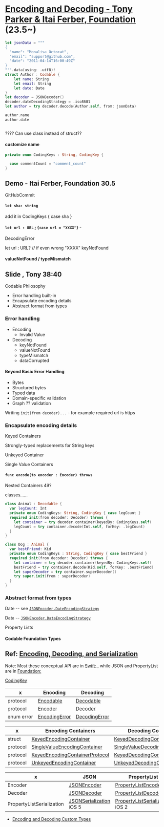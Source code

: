# [Encoding and Decoding - Tony Parker & Itai Ferber, Foundation](212-3-encoding-and-decoding.m) (23.5~)

```swift
let jsonData = """
{
  "name": "Monalisa Octocat",
  "email": "support@github.com",
  "date": "2011-04-14T16:00:49Z"
}
""".data(using: .utf8)!
struct Author : Codable {
    let name: String
    let email: String
    let date: Date
}
let decoder = JSONDecoder()
decoder.dateDecodingStrategy = .iso8601
let author = try decoder.decode(Author.self, from: jsonData)

author.name
author.date



```

???? Can use class instead of struct??

#### customize name

```swift
private enum CodingKeys : String, CodingKey {

  case commentCount = "comment_count"
}
```


## Demo - Itai Ferber, Foundation 30.5

GitHubCommit


#### `let sha: string`

add it in CodingKeys { case sha }

#### `let url : URL` ; `{case url = "XXXX"}` -

DecodingError

let url : URL? // if even wrong "XXXX" keyNotFound

#### valueNotFound / typeMismatch

## Slide , Tony 38:40

Codable Philosophy

* Error handling built-in
* Encapsulate encoding details
* Abstract format from types

### Error handling

* Encoding
  * Invalid Value
* Decoding
  * keyNotFound
  * valueNotFound
  * typeMismatch
  * dataCorrupted

#### Beyond Basic Error Handling

* Bytes
* Structured bytes
* Typed data
* Domain-specific validation
* Graph ?? validation

Writing `init(from decoder)...` - for example required url is https

### Encapsulate encoding details

Keyed Containers

Strongly-typed replacements for String keys

Unkeyed Container

Single Value Containers

#### `func encode(to encoder : Encoder) throws`

Nested Containers 49?

classes......

```swift
class Animal : Decodable {
  var legCount: Int
  private enum CodingKeys: String, CodingKey { case legCount }
  required init(from decoder: Decoder) throws {
    let container = try decoder.container(keyedBy: CodingKeys.self)
    legCount = try container.decode(Int.self, forKey: .legCount)
  }
}

class Dog : Animal {
  var bestFriend: Kid
  private enum CodingKeys : String, CodingKey { case bestFriend }
  required init(from decoder: Decoder) throws {
    let container = try decoder.container(keyedBy: CodingKeys.self)
    bestFriend = try container.decode(Kid.self, forKey: .bestFriend)
    let superDecoder = try container.superDecoder()
    try super.init(from : superDecoder)
  }
}

```

### Abstract format from types

Date -- see [`JSONEncoder.DateEncodingStrategy`](https://developer.apple.com/documentation/foundation/jsonencoder.dateencodingstrategy)

Data -- [`JSONEncoder.DataEncodingStrategy`](https://developer.apple.com/documentation/foundation/jsonencoder.dataencodingstrategy)

Property Lists


#### Codable Foundation Types



## Ref: [Encoding, Decoding, and Serialization](https://developer.apple.com/documentation/swift/encoding_decoding_and_serialization)

Note: Most these conceptual API are in [Swift: ](https://developer.apple.com/documentation/swift/encoding_decoding_and_serialization), while JSON and PropertyList are in [Foundation: ](https://developer.apple.com/documentation/foundation/archives_and_serialization)


[CodingKey](https://developer.apple.com/documentation/swift/codingkey)


x | Encoding | Decoding
--|--|--
protocol | [Encodable](https://developer.apple.com/documentation/swift/encodable) | [Decodable](https://developer.apple.com/documentation/swift/decodable)
protocol | [Encoder](https://developer.apple.com/documentation/swift/encoder) | [Decoder](https://developer.apple.com/documentation/swift/decoder)
enum error|[EncodingError](https://developer.apple.com/documentation/swift/encodingerror) | [DecodingError](https://developer.apple.com/documentation/swift/decodingerror)


x | Encoding Containers | Decoding Containers
--|--|--
struct | [KeyedEncodingContainer](https://developer.apple.com/documentation/swift/keyedencodingcontainer) | [KeyedDecodingContainer](https://developer.apple.com/documentation/swift/keyeddecodingcontainer)
protocol | [SingleValueEncodingContainer](https://developer.apple.com/documentation/swift/singlevalueencodingcontainer) |  [SingleValueDecodingContainer](https://developer.apple.com/documentation/swift/singlevaluedecodingcontainer)
protocol| [KeyedEncodingContainerProtocol](https://developer.apple.com/documentation/swift/keyedencodingcontainerprotocol) | [KeyedDecodingContainerProtocol](https://developer.apple.com/documentation/swift/keyeddecodingcontainerprotocol)
protocol| [UnkeyedEncodingContainer](https://developer.apple.com/documentation/swift/unkeyedencodingcontainer) | [UnkeyedDecodingContainer](https://developer.apple.com/documentation/swift/unkeyeddecodingcontainer)

x | JSON | PropertyList
--|--|--
Encoder | [JSONEncoder](https://developer.apple.com/documentation/foundation/jsonencoder)| [PropertyListEncoder](https://developer.apple.com/documentation/foundation/propertylistencoder)
Decoder | [JSONDecoder](https://developer.apple.com/documentation/foundation/jsondecoder)| [PropertyListDecoder](https://developer.apple.com/documentation/foundation/propertylistdecoder)
PropertyListSerialization| [JSONSerialization](https://developer.apple.com/documentation/foundation/jsonserialization) iOS 5| [PropertyListSerialization](https://developer.apple.com/documentation/foundation/propertylistserialization) iOS 2


* [Encoding and Decoding Custom Types](https://developer.apple.com/documentation/foundation/archives_and_serialization/encoding_and_decoding_custom_types)
